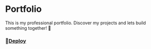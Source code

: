# Portfolio

This is my professional portfolio. Discover my projects and lets build something together! 🚀

### 📎[Deploy](https://portfolio-seven-cyan-53.vercel.app/)